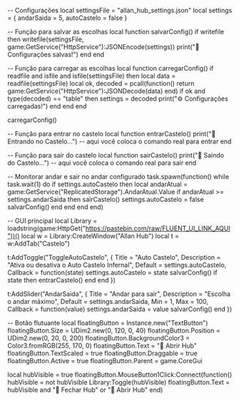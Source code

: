 -- Configurações
local settingsFile = "allan_hub_settings.json"
local settings = {
    andarSaida = 5,
    autoCastelo = false
}

-- Função para salvar as escolhas
local function salvarConfig()
    if writefile then
        writefile(settingsFile, game:GetService("HttpService"):JSONEncode(settings))
        print("💾 Configurações salvas!")
    end
end

-- Função para carregar as escolhas
local function carregarConfig()
    if readfile and isfile and isfile(settingsFile) then
        local data = readfile(settingsFile)
        local ok, decoded = pcall(function()
            return game:GetService("HttpService"):JSONDecode(data)
        end)
        if ok and type(decoded) == "table" then
            settings = decoded
            print("⚙️ Configurações carregadas!")
        end
    end
end

carregarConfig()

-- Função para entrar no castelo
local function entrarCastelo()
    print("🏰 Entrando no Castelo...")
    -- aqui você coloca o comando real para entrar
end

-- Função para sair do castelo
local function sairCastelo()
    print("🚪 Saindo do Castelo...")
    -- aqui você coloca o comando real para sair
end

-- Monitorar andar e sair no andar configurado
task.spawn(function()
    while task.wait(1) do
        if settings.autoCastelo then
            local andarAtual = game:GetService("ReplicatedStorage").AndarAtual.Value
            if andarAtual >= settings.andarSaida then
                sairCastelo()
                settings.autoCastelo = false
                salvarConfig()
            end
        end
    end
end)

-- GUI principal
local Library = loadstring(game:HttpGet("https://pastebin.com/raw/FLUENT_UI_LINK_AQUI"))()
local w = Library:CreateWindow("Allan Hub")
local t = w:AddTab("Castelo")

t:AddToggle("ToggleAutoCastelo", {
    Title = "Auto Castelo",
    Description = "Ativa ou desativa o Auto Castelo Infernal",
    Default = settings.autoCastelo,
    Callback = function(state)
        settings.autoCastelo = state
        salvarConfig()
        if state then
            entrarCastelo()
        end
    end
})

t:AddSlider("AndarSaida", {
    Title = "Andar para sair",
    Description = "Escolha o andar máximo",
    Default = settings.andarSaida,
    Min = 1,
    Max = 100,
    Callback = function(value)
        settings.andarSaida = value
        salvarConfig()
    end
})

-- Botão flutuante
local floatingButton = Instance.new("TextButton")
floatingButton.Size = UDim2.new(0, 120, 0, 40)
floatingButton.Position = UDim2.new(0, 20, 0, 200)
floatingButton.BackgroundColor3 = Color3.fromRGB(255, 170, 0)
floatingButton.Text = "📂 Abrir Hub"
floatingButton.TextScaled = true
floatingButton.Draggable = true
floatingButton.Active = true
floatingButton.Parent = game.CoreGui

local hubVisible = true
floatingButton.MouseButton1Click:Connect(function()
    hubVisible = not hubVisible
    Library:Toggle(hubVisible)
    floatingButton.Text = hubVisible and "📂 Fechar Hub" or "📂 Abrir Hub"
end)